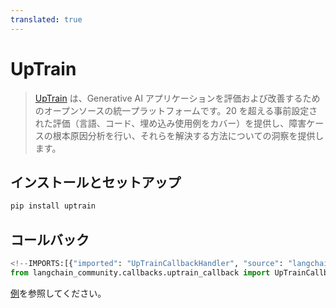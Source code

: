 ```yaml
---
translated: true
---
```


# UpTrain

>[UpTrain](https://uptrain.ai/) は、Generative AI アプリケーションを評価および改善するためのオープンソースの統一プラットフォームです。20 を超える事前設定された評価（言語、コード、埋め込み使用例をカバー）を提供し、障害ケースの根本原因分析を行い、それらを解決する方法についての洞察を提供します。

## インストールとセットアップ

```bash
pip install uptrain
```

## コールバック

```python
<!--IMPORTS:[{"imported": "UpTrainCallbackHandler", "source": "langchain_community.callbacks.uptrain_callback", "docs": "https://api.python.langchain.com/en/latest/callbacks/langchain_community.callbacks.uptrain_callback.UpTrainCallbackHandler.html", "title": "UpTrain"}]-->
from langchain_community.callbacks.uptrain_callback import UpTrainCallbackHandler
```

[例](/docs/integrations/callbacks/uptrain)を参照してください。
